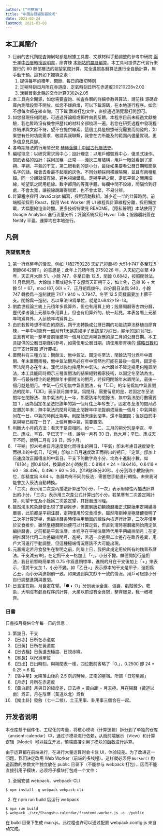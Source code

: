 ```yaml
---
author: ["柯棋瀚"]
title: "中國古曆編製器說明"
date: 2021-02-24
lastmod: 2021-03-08
---
```


## 本工具簡介

1. 目前的古代朔閏査詢網站都是根據工具書、文獻材料手動調整的<n>參考中研院 [兩千年中西曆轉換說明書](https://sinocal.sinica.edu.tw/lusodoc.html)，廖育棟 [本網站的農曆編算](https://ytliu0.github.io/ChineseCalendar/computation_chinese.html)</n>。本工具可提供古代實行未實行的 60 餘部曆法的朔望氣閏計算，完全遵照各曆算法進行全自動計算，無手動干預。這有如下獨特之處：
   1.  提供每年的積年、閏餘、每日的確切時刻
   2. 定朔時刻日月所在赤道度、定氣時刻日所在赤道度<n>20210226v2.02</n>
   3. 漢魏晉南北朝的交食計算<n>0302v2.05</n>
3. 本工具完全開源，如您需要査詢、核査各曆的詳細參數與算法，請前往 源碼倉庫<n>內測階段暫不開放</n>。如您不嫌麻煩，可以下載源碼，在本地運行程序。如您不想每次都在線查詢，可下載 離線打包文件，直接通過瀏覽器打開卽可。
4. 如您發現任何問題，可通過評論框或郵件向我反饋。本程序目前未經過文獻檢驗，我也暫時沒有機會把歷代的材料全部梳理一遍。若您在研究過程中發現程序結果與文獻不符，望不吝提供線索。這個工具是根據研究需要而開發的，如果您有任何功能需求，敬請與我聯繫，我會在力所能及的範圍內儘量實現。更多信息見頁腳。
5. 各時期曆法的行用情況見 [赫赫金鑰｜中國古代曆法史](https://kqh.me/tutorial/calendar4/)。
6.  編程理念：以研究需求爲中心；設計理念：以用戶體驗爲中心，傻瓜式操作。關於表格的設計：採用加粗—正常——淺灰三層結構，用戶一眼就看到了定朔、平朔、平氣的干支，第二眼看到的是小分，最後如果要看公曆日期和節氣名字的話，纔會去看最不起眼的灰色。不同分類採用橫線隔開，並且有兩種粗細。同一分類就沒有線，避免視線錯亂。定朔平朔之間、定氣平氣之閒用細線，朔望氣之間用粗線。數字都用的等寬字體。每欄中間不設線，間隔恰到好處，不會太寬，讓視線跳躍得很累，也不會太緊，不易分辨。
6.   計算程序採用 JavaScript 編寫，採用滾動數組，減少近一半的計算時間。前端框架採用 React，採用 Web Worker 將 UI 線程與計算線程分離，採用懶加載，大幅壓縮渲染時間。更多技術特徵見 README。【隱私聲明】本站使用了 Google Analytics 進行流量分析；評論系統採用 Hyvor Talk；服務器託管在 Netlify 平臺。運算均在本地進行。

## 凡例

### 朔望氣閏食

1. 第一行爲整年的情況，例如「積2759228 天紀己卯蔀49  大51小747  冬至12.5  閏餘6842閏11」的意思是：此年上元積年爲 2759228 年，入天紀己卯蔀 49 年，天正月大餘 51、小餘 747，冬至日數 12.5，閏餘 0.6842，按照閏餘法，11 月爲閏月。大餘加上蔀或紀名干支卽爲天正朔干支，如上例，己卯 16 + 大餘 51  = 67，mod (67, 60) = 7，正月朔爲庚午。四分曆日法爲 940，小餘 747 轉換爲十進制就是 747 / 940 ≒ 0.7947。冬至 12.5 同樣需要加上蔀干支。閏餘爲十進制，若以章法19爲單位，就是0.6842×19=13。
2. 劉歆<v>世經</v>論<v>三統</v>上元積年多爲算外，但也有用算上的；<v>殷曆</v><v>周曆</v>等古四分曆，歷代學者論上元積年多用算上，但也有用算外的。統一起見，本表各曆上元積年均爲算外，入蔀<n>統</n>年均爲算上。
3. 由於我暫時想不明白的原因，朔干支轉換成公曆日期的功能<n>該算法移植自廖育棟</n>，一年中可能有一個月有1天誤差<n>如甲子應該是2月2日，顯示的是2月1日</n>，並且有可能一整年會前後錯開一個月<n>如正月朔對應的是二月的公曆日期</n>。本工具提供的公曆日期僅供參考，如需使用公曆日期，請使用廖育棟的 [儒略日數和日干支計算器](https://ytliu0.github.io/ChineseCalendar/Julian_chinese.html) 進行覆核。
4. 置閏共有三種方法：閏餘法、無中氣法、固定冬至法，閏餘法可分爲年中置閏、年末置閏兩種，無中氣法閏月必在年中<n>當然也可能在最後一個月</n>，固定冬至法閏月必在年末。漢代以後均採用無中氣法。古六曆並不確定採用何種置閏法，本工具能同時顯示三種置閏法的結果<n>絕對獨家技術</n>，以固定冬至法為主。第一行最後標注的是閏餘年中置閏法的閏月，若採用閏餘年末置閏法，最後一個月就是閏月。中氣一行採用無中氣置閏法，有「□□」的年份爲無中氣置閏法的閏年，「□□」表示該月無中氣，爲閏月。需要留意的是，若固定冬至法閏年在閏餘法、無中氣法的上一年，那麼該年的閏餘法、無中氣法閏月數需要加 1 ，因為固定冬至法把該年的第一個月往上年奪去了。固定冬至法的閏月必定置於年末；無中氣法的閏月可能比閏餘年中法提前或延後一個月：中氣與朔同在一日，中氣的時刻比朔早，則閏餘未達到閏準，還不能置閏；但是由於中氣與朔已經在一日了，上個月無中氣，需要置閏。
5. 判斷大小月的方法：看天干是否相同。如一、二、三月的朔分別是辛亥、辛巳、庚戌，辛亥、辛巳天干一樣，說明一月有 30 日，爲大月；辛巳、庚戌天干不同，說明二月有 29 日，爲小月。
6. 「平朔」卽未考慮日月速度變化而得出的朔日，「平氣」卽未考慮日速度變化而得出的中氣日，「定朔」卽加上日月速度改正而得出的朔日，「定氣」卽加上日速度改正而得出的中氣日。干支下的數字為小分，均為十進制小數，如「8184」卽0.8184，換算成24小時制爲：0.8184 × 24 = 19.6416，0.6416 × 60 = 38.496，0.496 × 60 ≒ 30，卽19點38分30秒。小分到取小數點後四位，卽精度爲 8.64 s。各曆均有不同的辰法，需要您手動進行轉換。未來我可能會加入辰法自動轉換。
7. 「二次」表示用二次差內插法計算出的小分，「一次」表示用線性內插法計算出的小分，「三次」表示用三次差公式計算出的小分。若某曆有二次差定朔計算，則望干支及小餘爲二次差定望，其餘曆法同理。
8. 雖然漢末<v>乾象曆</v>便出現了定朔推步，但直到唐初<v>麟德曆</v>纔正式開始用定朔編排曆書，此前都是平朔注曆，定朔僅用於交食推步。雖然隋劉焯<v>皇極曆</v>便發明了二次差計算定朔，但編排曆書時僅採用簡單的線性內插進行計算，二次差僅用於交食推步。雖然<v>皇極曆</v>開始便可以計算定氣，但直到淸<v>時憲曆</v>纔開始用定氣編排曆書，之前都是平氣注曆。本程序在平朔注曆時代用平朔編排閏月；在定朔推曆時代用二次差編排閏月、進朔，若遇一次差與二次差存在臨界差異，用戶大可進行手動調整，但這種極端情況應該不大可能出現。
9. <v>元嘉</v>規定若月食發生在黎明之前，則屬上日，我把此規定用於所有的魏晉系曆法。干支減去1的，在定朔干支一格加上「-」，小分不變。<v>麟德</v>開始行進朔法，我目前暫時簡單將 0.75 作爲進朔標準，進朔的月在干支後加上「+」來表示，僅將干支加 1，小分不變。如「乙丑+」表示原本的干支是甲子，進朔爲乙丑，而小分與進朔前一致。如果遇到與文獻不一致的情況，用戶可根據小分自行調整進朔與置閏。          
10. 日食定在朔，月食定在望。「● ◐ ○」分別表示全食、偏食、虧蝕微少。乾象、大明沒有虧食程序的計算，大業以前沒有全食限，整齊起見，我一槪補齊。

### 日書

日書按月提供全年每一日的信息：

1. 第幾日、干支
2. 【日赤】日所在赤道度
3. 【日黃】日所在黃道度
4. 【日去極】日黃道去極度、日視赤緯。
5. 【晷長】以尺爲單位
6. 【日出】日出時刻。與朔閏表一樣，四位數前省略了「0.」，0.2500 卽 24 * 0.25 = 6 點
7. 【昏中星】太陽落山後約 2.5 刻的時候，正南的星宿。所謂「日短星昴」
8. 【月赤】月所在赤道度
9. 【黃白距】月與日的緯度差，日去極 + 黃白距 = 月去極。月在陽曆（黃道以南）爲正，月在陰曆（黃道以北）爲負
10. 【候土卦】發斂（七十二候）、土王用事、卦用事三個合在一起。

## 开发者说明

本仓库基于组件化、工程化的考量，将核心模块（计算逻辑）拆分到了单独的仓库（ancient-calendar）中，通过子模块进行依赖，从而前端展示（View）和计算逻辑（Model）可以独立开发，前端直接引用子模块的函数进行运算。

由于运算都在前端进行，在进行大量运算时会卡住 UI，体验较差。为了改进这一问题，我们决定改用 Web Worker（前端的多线程）。这样就必须将 `Worker()` 构造函数的参数文件独立放在 public 目录下（不能参与 webpack 打包），因而不能直接引用子模块，必须将子模块打包成一个文件：

1. 全局安装 webpack，webpack-CLI
```shell
$ npm install -g webpack webpack-cli
```
2. 在 npm run build 后运行 webpack
```shell
$ npm run build
$ webpack ./src/Shangshu-calendar/frontend-worker.js -o ./public
```
在 build 目录下生成 main.js。此过程也许可以通过配置 webpack.config.js 来自动完成。
